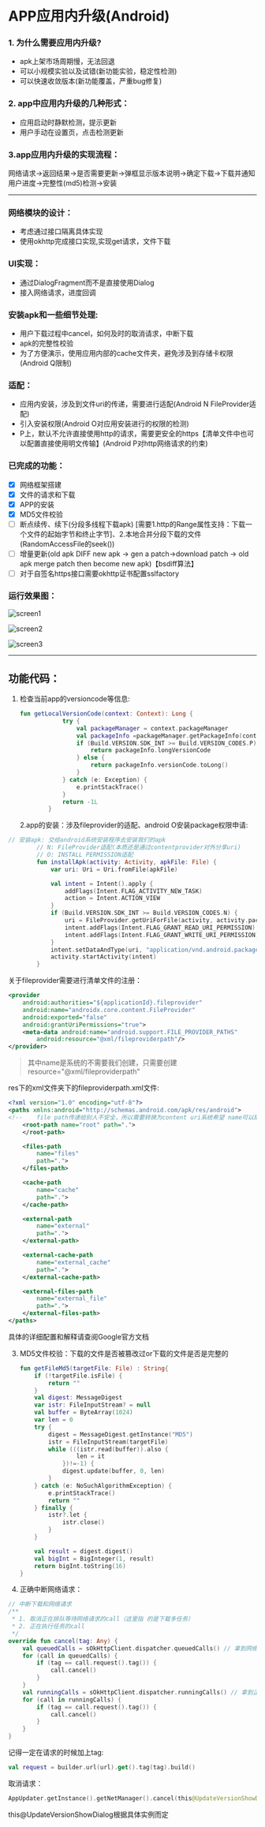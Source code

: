 # APP应用内升级(Android)


### 1. 为什么需要应用内升级?

- apk上架市场周期慢，无法回退
- 可以小规模实验以及试错(新功能实验，稳定性检测)
- 可以快速收敛版本(新功能覆盖，严重bug修复)

### 2. app中应用内升级的几种形式：

- 应用启动时静默检测，提示更新
- 用户手动在设置页，点击检测更新

### 3.app应用内升级的实现流程：

网络请求->返回结果->是否需要更新->弹框显示版本说明->确定下载->下载并通知用户进度->完整性(md5)检测->安装

------

### 网络模块的设计：

- 考虑通过接口隔离具体实现
- 使用okhttp完成接口实现,实现get请求，文件下载

### UI实现：

- 通过DialogFragment而不是直接使用Dialog
- 接入网络请求，进度回调

### 安装apk和一些细节处理:

- 用户下载过程中cancel，如何及时的取消请求，中断下载
- apk的完整性校验
- 为了方便演示，使用应用内部的cache文件夹，避免涉及到存储卡权限(Android Q限制)

### 适配：

- 应用内安装，涉及到文件uri的传递，需要进行适配(Android N FileProvider适配)
- 引入安装权限(Android O对应用安装进行的权限的检测)
- P上，默认不允许直接使用http的请求，需要更安全的https【清单文件中也可以配置直接使用明文传输】(Android P对http网络请求的约束)

### 已完成的功能：

- [x] 网络框架搭建
- [x] 文件的请求和下载
- [x] APP的安装
- [x] MD5文件校验
- [ ] 断点续传、续下(分段多线程下载apk) [需要1.http的Range属性支持：下载一个文件的起始字节和终止字节]、2.本地合并分段下载的文件(RandomAccessFile的seek())
- [ ] 增量更新(old apk DIFF new apk -> gen a patch->download patch -> old apk merge patch then become new apk)【bsdiff算法】
- [ ] 对于自签名https接口需要okhttp证书配置sslfactory

### 运行效果图：

![screen1](.\Screenshot\screen1.png)

![screen2](.\Screenshot\screen2.png)

![screen3](.\Screenshot\screen3.png)

------

## 功能代码：

1. 检查当前app的versioncode等信息:

   ```kotlin
   fun getLocalVersionCode(context: Context): Long {
               try {
                   val packageManager = context.packageManager
                   val packageInfo =packageManager.getPackageInfo(context.packageName, 0)
                   if (Build.VERSION.SDK_INT >= Build.VERSION_CODES.P) {
                       return packageInfo.longVersionCode
                   } else {
                       return packageInfo.versionCode.toLong()
                   }
               } catch (e: Exception) {
                   e.printStackTrace()
               }
               return -1L
           }
   ```

   

   2.app的安装：涉及fileprovider的适配、android O安装package权限申请:



 

```kotlin
// 安装apk: 交给android系统安装程序去安装我们的apk
        // N: FileProvider适配(本质还是通过contentprovider对外分享uri)
        // O: INSTALL PERMISSION适配
        fun installApk(activity: Activity, apkFile: File) {
            var uri: Uri = Uri.fromFile(apkFile)

            val intent = Intent().apply {
                addFlags(Intent.FLAG_ACTIVITY_NEW_TASK)
                action = Intent.ACTION_VIEW
            }
            if (Build.VERSION.SDK_INT >= Build.VERSION_CODES.N) {
                uri = FileProvider.getUriForFile(activity, activity.packageName+".fileprovider",apkFile)
                intent.addFlags(Intent.FLAG_GRANT_READ_URI_PERMISSION)
                intent.addFlags(Intent.FLAG_GRANT_WRITE_URI_PERMISSION)
            }
            intent.setDataAndType(uri, "application/vnd.android.package-archive")
            activity.startActivity(intent)
        }
```

关于fileprovider需要进行清单文件的注册：

```xml
<provider
    android:authorities="${applicationId}.fileprovider"
    android:name="androidx.core.content.FileProvider"
    android:exported="false"
    android:grantUriPermissions="true">
    <meta-data android:name="android.support.FILE_PROVIDER_PATHS"
        android:resource="@xml/fileproviderpath"/>
</provider>
```

> 其中name是系统的不需要我们创建，只需要创建resource="@xml/fileproviderpath"



res下的xml文件夹下的fileproviderpath.xml文件:

```xml
<?xml version="1.0" encoding="utf-8"?>
<paths xmlns:android="http://schemas.android.com/apk/res/android">
<!--    file path传递给别人不安全，所以需要转换为content uri系统希望 name可以随便写-->
    <root-path name="root" path=".">
    </root-path>

    <files-path
        name="files"
        path=".">
    </files-path>

    <cache-path
        name="cache"
        path=".">
    </cache-path>

    <external-path
        name="external"
        path=".">
    </external-path>

    <external-cache-path
        name="external_cache"
        path=".">
    </external-cache-path>

    <external-files-path
        name="external_file"
        path=".">
    </external-files-path>
</paths>
```

具体的详细配置和解释请查阅Google官方文档

3. MD5文件校验：下载的文件是否被篡改过or下载的文件是否是完整的

   ```kotlin
   fun getFileMd5(targetFile: File) : String{
       if (!targetFile.isFile) {
           return ""
       }
       val digest: MessageDigest
       var istr: FileInputStream? = null
       val buffer = ByteArray(1024)
       var len = 0
       try {
           digest = MessageDigest.getInstance("MD5")
           istr = FileInputStream(targetFile)
           while (((istr.read(buffer)).also {
                   len = it
               })!=-1) {
               digest.update(buffer, 0, len)
           }
       } catch (e: NoSuchAlgorithmException) {
           e.printStackTrace()
           return ""
       } finally {
           istr?.let {
               istr.close()
           }
       }
   
       val result = digest.digest()
       val bigInt = BigInteger(1, result)
       return bigInt.toString(16)
   }
   ```

4. 正确中断网络请求：

```kotlin
// 中断下载和网络请求
/**
 * 1. 取消正在排队等待网络请求的call（这里指 的是下载多任务）
 * 2. 正在执行任务的call
 */
override fun cancel(tag: Any) {
    val queuedCalls = sOkHttpClient.dispatcher.queuedCalls() // 拿到网络请求排队的call
    for (call in queuedCalls) {
        if (tag == call.request().tag()) {
            call.cancel()
        }
    }
    val runningCalls = sOkHttpClient.dispatcher.runningCalls() // 拿到正在执行的call
    for (call in runningCalls) {
        if (tag == call.request().tag()) {
            call.cancel()
        }
    }
}
```

记得一定在请求的时候加上tag:

```kotlin
val request = builder.url(url).get().tag(tag).build()
```

取消请求：

```kotlin
AppUpdater.getInstance().getNetManager().cancel(this@UpdateVersionShowDialog)
```

this@UpdateVersionShowDialog根据具体实例而定





